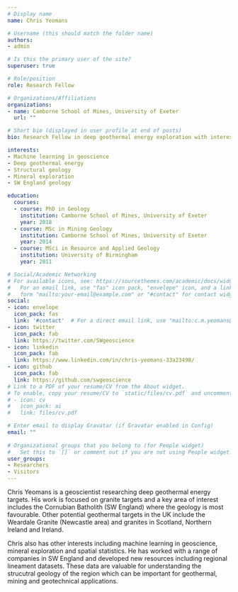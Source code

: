 ```yaml
---
# Display name
name: Chris Yeomans

# Username (this should match the folder name)
authors:
- admin

# Is this the primary user of the site?
superuser: true

# Role/position
role: Research Fellow

# Organizations/Affiliations
organizations:
- name: Camborne School of Mines, University of Exeter
  url: ""

# Short bio (displayed in user profile at end of posts)
bio: Research Fellow in deep geothermal energy exploration with interests in machine learning, mineral exploration and SW England geology.

interests:
- Machine learning in geoscience
- Deep geothermal energy
- Structural geology
- Mineral exploration
- SW England geology

education:
  courses:
  - course: PhD in Geology
    institution: Camborne School of Mines, University of Exeter
    year: 2018
  - course: MSc in Mining Geology
    institution: Camborne School of Mines, University of Exeter
    year: 2014
  - course: MSci in Resource and Applied Geology
    institution: University of Birmingham
    year: 2011

# Social/Academic Networking
# For available icons, see: https://sourcethemes.com/academic/docs/widgets/#icons
#   For an email link, use "fas" icon pack, "envelope" icon, and a link in the
#   form "mailto:your-email@example.com" or "#contact" for contact widget.
social:
- icon: envelope
  icon_pack: fas
  link: '#contact'  # For a direct email link, use "mailto:c.m.yeomans@exeter.ac.uk".
- icon: twitter
  icon_pack: fab
  link: https://twitter.com/SWgeoscience
- icon: linkedin
  icon_pack: fab
  link: https://www.linkedin.com/in/chris-yeomans-33a23498/
- icon: github
  icon_pack: fab
  link: https://github.com/swgeoscience
# Link to a PDF of your resume/CV from the About widget.
# To enable, copy your resume/CV to `static/files/cv.pdf` and uncomment the lines below.  
# - icon: cv
#   icon_pack: ai
#   link: files/cv.pdf

# Enter email to display Gravatar (if Gravatar enabled in Config)
email: ""
  
# Organizational groups that you belong to (for People widget)
#   Set this to `[]` or comment out if you are not using People widget.  
user_groups:
- Researchers
- Visitors
---
```


Chris Yeomans is a geoscientist researching deep geothermal energy targets. His work is focused on granite targets and a key area of interest includes the Cornubian Batholith (SW England) where the geology is most favourable. Other potential geothermal targets in the UK include the Weardale Granite (Newcastle area) and granites in Scotland, Northern Ireland and Ireland.

Chris also has other interests including machine learning in geoscience, mineral exploration and spatial statistics. He has worked with a range of companies in SW England and developed new resources including regional lineament datasets. These data are valuable for understanding the strucutral geology of the region which can be important for geothermal, mining and geotechnical applications.
